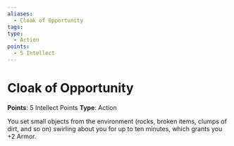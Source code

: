 ```yaml
---
aliases:
  - Cloak of Opportunity
tags:
type:
  - Action
points:
  - 5 Intellect
---
```


# Cloak of Opportunity

**Points**: 5 Intellect Points
**Type**: Action

You set small objects from the environment (rocks, broken items, clumps of dirt, and so on) swirling about you for up to ten minutes, which grants you +2 Armor.
